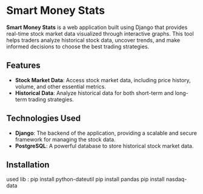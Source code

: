 # Smart Money Stats

**Smart Money Stats** is a web application built using Django that provides real-time stock market data visualized through interactive graphs. This tool helps traders analyze historical stock data, uncover trends, and make informed decisions to choose the best trading strategies.

## Features

- **Stock Market Data**: Access stock market data, including price history, volume, and other essential metrics.
- **Historical Data**: Analyze historical data for both short-term and long-term trading strategies.

## Technologies Used

- **Django**: The backend of the application, providing a scalable and secure framework for managing the stock data.
- **PostgreSQL**: A powerful database to store historical stock market data.

## Installation

used lib : 
pip install python-dateutil
pip install pandas
pip install nasdaq-data

